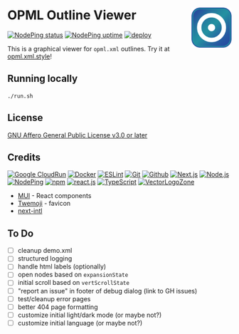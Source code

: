 # OPML Outline Viewer [<img alt="Outline Viewer logo" src="public/favicon.svg" height="90" align="right" />](https://opml.xml.style/)

[![NodePing status](https://img.shields.io/nodeping/status/O0XVZ8N8-AB6K-4DZG-80XJ-5P7F7HP3DCMG?label=Current%20status)](https://nodeping.com/reports/checks/O0XVZ8N8-AB6K-4DZG-80XJ-5P7F7HP3DCMG)
[![NodePing uptime](https://img.shields.io/nodeping/uptime/O0XVZ8N8-AB6K-4DZG-80XJ-5P7F7HP3DCMG?label=30-day%20uptime)](https://nodeping.com/reports/uptime/O0XVZ8N8-AB6K-4DZG-80XJ-5P7F7HP3DCMG)
[![deploy](https://github.com/fileformat/opml.xml.style/actions/workflows/gcr-deploy.yaml/badge.svg)](https://github.com/fileformat/opml.xml.style/actions/workflows/gcr-deploy.yaml)

This is a graphical viewer for `opml.xml` outlines.  Try it at [opml.xml.style](https://opml.xml.style/)!

## Running locally

```
./run.sh
```

## License

[GNU Affero General Public License v3.0 or later](LICENSE.txt)

## Credits

[![Google CloudRun](https://www.vectorlogo.zone/logos/google_cloud_run/google_cloud_run-ar21.svg)](https://cloud.google.com/run/ "Hosting")
[![Docker](https://www.vectorlogo.zone/logos/docker/docker-ar21.svg)](https://www.docker.com/ "Deployment")
[![ESLint](https://www.vectorlogo.zone/logos/eslint/eslint-ar21.svg)](https://eslint.org/ "Linting")
[![Git](https://www.vectorlogo.zone/logos/git-scm/git-scm-ar21.svg)](https://git-scm.com/ "Version control")
[![Github](https://www.vectorlogo.zone/logos/github/github-ar21.svg)](https://github.com/ "Code hosting")
[![Next.js](https://www.vectorlogo.zone/logos/nextjs/nextjs-ar21.svg)](https://nextjs.com/ "React Framework")
[![Node.js](https://www.vectorlogo.zone/logos/nodejs/nodejs-ar21.svg)](https://nodejs.org/ "Application Server")
[![NodePing](https://www.vectorlogo.zone/logos/nodeping/nodeping-ar21.svg)](https://nodeping.com?rid=201109281250J5K3P "Uptime monitoring")
[![npm](https://www.vectorlogo.zone/logos/npmjs/npmjs-ar21.svg)](https://www.npmjs.com/ "JS Package Management")
[![react.js](https://www.vectorlogo.zone/logos/reactjs/reactjs-ar21.svg)](https://reactjs.org/ "UI Framework")
[![TypeScript](https://www.vectorlogo.zone/logos/typescriptlang/typescriptlang-ar21.svg)](https://www.typescriptlang.org/ "Programming Language")
[![VectorLogoZone](https://www.vectorlogo.zone/logos/vectorlogozone/vectorlogozone-ar21.svg)](https://www.vectorlogo.zone/ "Logos")

* [MUI](https://mui.com/material-ui/) - React components
* [Twemoji](https://github.com/twitter/twemoji) - favicon
* [next-intl](https://next-intl.dev/)

## To Do

- [ ] cleanup demo.xml
- [ ] structured logging
- [ ] handle html labels (optionally)
- [ ] open nodes based on `expansionState`
- [ ] initial scroll based on `vertScrollState`
- [ ] "report an issue" in footer of debug dialog (link to GH issues)
- [ ] test/cleanup error pages
- [ ] better 404 page formatting
- [ ] customize initial light/dark mode (or maybe not?)
- [ ] customize initial language (or maybe not?)
